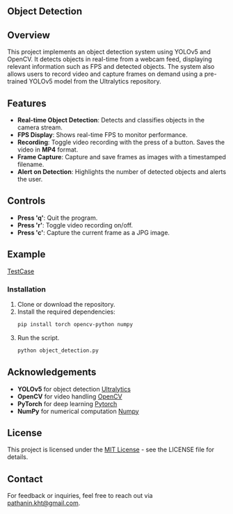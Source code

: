 ## Object Detection

## Overview
This project implements an object detection system using YOLOv5 and OpenCV. It detects objects in real-time from a webcam feed, displaying relevant information such as FPS and detected objects. The system also allows users to record video and capture frames on demand using a pre-trained YOLOv5 model from the Ultralytics repository.

## Features
- **Real-time Object Detection**: Detects and classifies objects in the camera stream.
- **FPS Display**: Shows real-time FPS to monitor performance.
- **Recording**: Toggle video recording with the press of a button. Saves the video in **MP4** format.
- **Frame Capture**: Capture and save frames as images with a timestamped filename.
- **Alert on Detection**: Highlights the number of detected objects and alerts the user.

## Controls
- **Press 'q'**: Quit the program.
- **Press 'r'**: Toggle video recording on/off.
- **Press 'c'**: Capture the current frame as a JPG image.

## Example
[TestCase](https://github.com/pathanin-kht/Object-Detector/blob/5a727539c3cfdb7185cd8b608a984dc9b60506a4/TestCase.jpg)
  
### Installation
1. Clone or download the repository.
2. Install the required dependencies:
   ```bash
   pip install torch opencv-python numpy
3. Run the script.
   ```bash
   python object_detection.py

## Acknowledgements
- **YOLOv5** for object detection [Ultralytics](https://github.com/ultralytics/yolov5)
- **OpenCV** for video handling [OpenCV](https://opencv.org/)
- **PyTorch** for deep learning [Pytorch](https://pytorch.org/)
- **NumPy** for numerical computation [Numpy](https://numpy.org/)

## License
This project is licensed under the [MIT License](LICENSE) - see the LICENSE file for details.

## Contact
For feedback or inquiries, feel free to reach out via [pathanin.kht@gmail.com](pathanin.kht@gmail.com).
